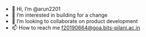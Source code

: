 - 👋 Hi, I’m @arun2201
- 👀 I’m interested in building for a change
- 💞️ I’m looking to collaborate on product development
- 📫 How to reach me f20190664@goa.bits-pilani.ac.in

<!---
arun2201/arun2201 is a ✨ special ✨ repository because its `README.md` (this file) appears on your GitHub profile.
You can click the Preview link to take a look at your changes.
--->
